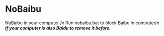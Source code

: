 # NoBaibu
NoBaibu in your computer /n
Run nobaibu.bat to block Baibu in computer/n
***If your computer is also Baidu to remove it before.***
